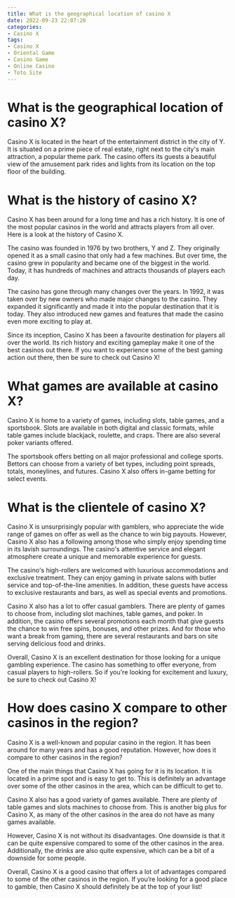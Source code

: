 ```yaml
---
title: What is the geographical location of casino X
date: 2022-09-23 22:07:20
categories:
- Casino X
tags:
- Casino X
- Oriental Game
- Casino Game
- Online Casino
- Toto Site
---
```



#  What is the geographical location of casino X?

Casino X is located in the heart of the entertainment district in the city of Y. It is situated on a prime piece of real estate, right next to the city's main attraction, a popular theme park. The casino offers its guests a beautiful view of the amusement park rides and lights from its location on the top floor of the building.

#  What is the history of casino X?

Casino X has been around for a long time and has a rich history. It is one of the most popular casinos in the world and attracts players from all over. Here is a look at the history of Casino X.

The casino was founded in 1976 by two brothers, Y and Z. They originally opened it as a small casino that only had a few machines. But over time, the casino grew in popularity and became one of the biggest in the world. Today, it has hundreds of machines and attracts thousands of players each day.

The casino has gone through many changes over the years. In 1992, it was taken over by new owners who made major changes to the casino. They expanded it significantly and made it into the popular destination that it is today. They also introduced new games and features that made the casino even more exciting to play at.

Since its inception, Casino X has been a favourite destination for players all over the world. Its rich history and exciting gameplay make it one of the best casinos out there. If you want to experience some of the best gaming action out there, then be sure to check out Casino X!

#  What games are available at casino X?

Casino X is home to a variety of games, including slots, table games, and a sportsbook. Slots are available in both digital and classic formats, while table games include blackjack, roulette, and craps. There are also several poker variants offered.

The sportsbook offers betting on all major professional and college sports. Bettors can choose from a variety of bet types, including point spreads, totals, moneylines, and futures. Casino X also offers in-game betting for select events.

#  What is the clientele of casino X?

Casino X is unsurprisingly popular with gamblers, who appreciate the wide range of games on offer as well as the chance to win big payouts. However, Casino X also has a following among those who simply enjoy spending time in its lavish surroundings. The casino's attentive service and elegant atmosphere create a unique and memorable experience for guests.

The casino's high-rollers are welcomed with luxurious accommodations and exclusive treatment. They can enjoy gaming in private salons with butler service and top-of-the-line amenities. In addition, these guests have access to exclusive restaurants and bars, as well as special events and promotions.

Casino X also has a lot to offer casual gamblers. There are plenty of games to choose from, including slot machines, table games, and poker. In addition, the casino offers several promotions each month that give guests the chance to win free spins, bonuses, and other prizes. And for those who want a break from gaming, there are several restaurants and bars on site serving delicious food and drinks.

Overall, Casino X is an excellent destination for those looking for a unique gambling experience. The casino has something to offer everyone, from casual players to high-rollers. So if you're looking for excitement and luxury, be sure to check out Casino X!

#  How does casino X compare to other casinos in the region?

Casino X is a well-known and popular casino in the region. It has been around for many years and has a good reputation. However, how does it compare to other casinos in the region?

One of the main things that Casino X has going for it is its location. It is located in a prime spot and is easy to get to. This is definitely an advantage over some of the other casinos in the area, which can be difficult to get to.

Casino X also has a good variety of games available. There are plenty of table games and slots machines to choose from. This is another big plus for Casino X, as many of the other casinos in the area do not have as many games available.

However, Casino X is not without its disadvantages. One downside is that it can be quite expensive compared to some of the other casinos in the area. Additionally, the drinks are also quite expensive, which can be a bit of a downside for some people.

Overall, Casino X is a good casino that offers a lot of advantages compared to some of the other casinos in the region. If you’re looking for a good place to gamble, then Casino X should definitely be at the top of your list!